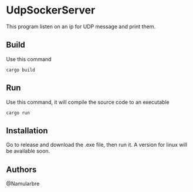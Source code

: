 # UdpSockerServer

This program listen on an ip for UDP message and print them.

## Build

Use this command

````
cargo build
````

## Run

Use this command, it will compile the source code to an executable
````
cargo run
````

## Installation

Go to release and download the .exe file, then run it. A version for linux will be available soon.

## Authors

@Namularbre
